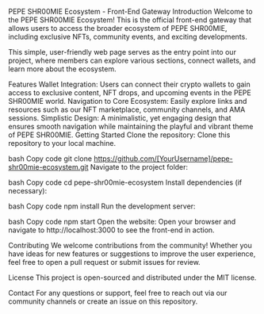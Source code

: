 PEPE SHR00MIE Ecosystem - Front-End Gateway
Introduction
Welcome to the PEPE SHR00MIE Ecosystem! This is the official front-end gateway that allows users to access the broader ecosystem of PEPE SHR00MIE, including exclusive NFTs, community events, and exciting developments.

This simple, user-friendly web page serves as the entry point into our project, where members can explore various sections, connect wallets, and learn more about the ecosystem.

Features
Wallet Integration: Users can connect their crypto wallets to gain access to exclusive content, NFT drops, and upcoming events in the PEPE SHR00MIE world.
Navigation to Core Ecosystem: Easily explore links and resources such as our NFT marketplace, community channels, and AMA sessions.
Simplistic Design: A minimalistic, yet engaging design that ensures smooth navigation while maintaining the playful and vibrant theme of PEPE SHR00MIE.
Getting Started
Clone the repository: Clone this repository to your local machine.

bash
Copy code
git clone https://github.com/[YourUsername]/pepe-shr00mie-ecosystem.git
Navigate to the project folder:

bash
Copy code
cd pepe-shr00mie-ecosystem
Install dependencies (if necessary):

bash
Copy code
npm install
Run the development server:

bash
Copy code
npm start
Open the website: Open your browser and navigate to http://localhost:3000 to see the front-end in action.

Contributing
We welcome contributions from the community! Whether you have ideas for new features or suggestions to improve the user experience, feel free to open a pull request or submit issues for review.

License
This project is open-sourced and distributed under the MIT license.

Contact
For any questions or support, feel free to reach out via our community channels or create an issue on this repository.
